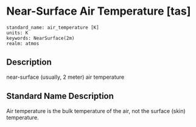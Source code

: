 # Near-Surface Air Temperature [tas]

```
standard_name: air_temperature [K]
units: K
keywords: NearSurface(2m)
realm: atmos
```

## Description

near-surface (usually, 2 meter) air temperature

## Standard Name Description

Air temperature is the bulk temperature of the air, not the surface (skin) temperature.




